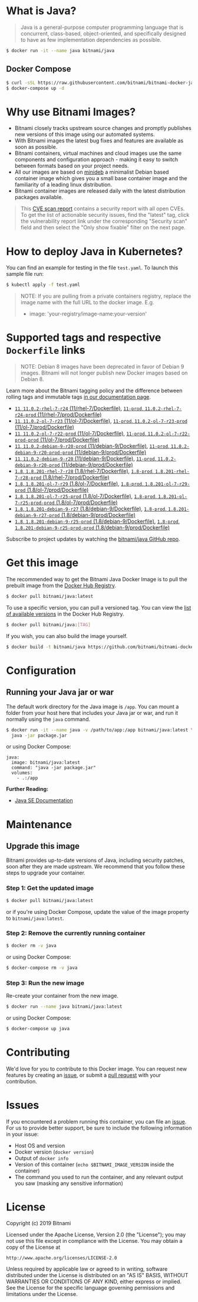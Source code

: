 # What is Java?

> Java is a general-purpose computer programming language that is concurrent, class-based, object-oriented, and specifically designed to have as few implementation dependencies as possible.

```bash
$ docker run -it --name java bitnami/java
```

## Docker Compose

```bash
$ curl -sSL https://raw.githubusercontent.com/bitnami/bitnami-docker-java/master/docker-compose.yml > docker-compose.yml
$ docker-compose up -d
```

# Why use Bitnami Images?

* Bitnami closely tracks upstream source changes and promptly publishes new versions of this image using our automated systems.
* With Bitnami images the latest bug fixes and features are available as soon as possible.
* Bitnami containers, virtual machines and cloud images use the same components and configuration approach - making it easy to switch between formats based on your project needs.
* All our images are based on [minideb](https://github.com/bitnami/minideb) a minimalist Debian based container image which gives you a small base container image and the familiarity of a leading linux distribution.
* Bitnami container images are released daily with the latest distribution packages available.


> This [CVE scan report](https://quay.io/repository/bitnami/java?tab=tags) contains a security report with all open CVEs. To get the list of actionable security issues, find the "latest" tag, click the vulnerability report link under the corresponding "Security scan" field and then select the "Only show fixable" filter on the next page.

# How to deploy Java in Kubernetes?

You can find an example for testing in the file `test.yaml`. To launch this sample file run:

```bash
$ kubectl apply -f test.yaml
```

> NOTE: If you are pulling from a private containers registry, replace the image name with the full URL to the docker image. E.g.
>
> - image: 'your-registry/image-name:your-version'

# Supported tags and respective `Dockerfile` links

> NOTE: Debian 8 images have been deprecated in favor of Debian 9 images. Bitnami will not longer publish new Docker images based on Debian 8.

Learn more about the Bitnami tagging policy and the difference between rolling tags and immutable tags [in our documentation page](https://docs.bitnami.com/containers/how-to/understand-rolling-tags-containers/).


- [`11`, `11.0.2-rhel-7-r24` (11/rhel-7/Dockerfile)](https://github.com/bitnami/bitnami-docker-java/blob/11.0.2-rhel-7-r24/11/rhel-7/Dockerfile), [`11-prod`, `11.0.2-rhel-7-r24-prod` (11/rhel-7/prod/Dockerfile)](https://github.com/bitnami/bitnami-docker-java/blob/11.0.2-rhel-7-r24/11/rhel-7/prod/Dockerfile)
- [`11`, `11.0.2-ol-7-r23` (11/ol-7/Dockerfile)](https://github.com/bitnami/bitnami-docker-java/blob/11.0.2-ol-7-r23/11/ol-7/Dockerfile), [`11-prod`, `11.0.2-ol-7-r23-prod` (11/ol-7/prod/Dockerfile)](https://github.com/bitnami/bitnami-docker-java/blob/11.0.2-ol-7-r23/11/ol-7/prod/Dockerfile)
- [`11`, `11.0.2-ol-7-r22-prod` (11/ol-7/Dockerfile)](https://github.com/bitnami/bitnami-docker-java/blob/11.0.2-ol-7-r22-prod/11/ol-7/Dockerfile), [`11-prod`, `11.0.2-ol-7-r22-prod-prod` (11/ol-7/prod/Dockerfile)](https://github.com/bitnami/bitnami-docker-java/blob/11.0.2-ol-7-r22-prod/11/ol-7/prod/Dockerfile)
- [`11`, `11.0.2-debian-9-r20-prod` (11/debian-9/Dockerfile)](https://github.com/bitnami/bitnami-docker-java/blob/11.0.2-debian-9-r20-prod/11/debian-9/Dockerfile), [`11-prod`, `11.0.2-debian-9-r20-prod-prod` (11/debian-9/prod/Dockerfile)](https://github.com/bitnami/bitnami-docker-java/blob/11.0.2-debian-9-r20-prod/11/debian-9/prod/Dockerfile)
- [`11`, `11.0.2-debian-9-r20` (11/debian-9/Dockerfile)](https://github.com/bitnami/bitnami-docker-java/blob/11.0.2-debian-9-r20/11/debian-9/Dockerfile), [`11-prod`, `11.0.2-debian-9-r20-prod` (11/debian-9/prod/Dockerfile)](https://github.com/bitnami/bitnami-docker-java/blob/11.0.2-debian-9-r20/11/debian-9/prod/Dockerfile)
- [`1.8`, `1.8.201-rhel-7-r28` (1.8/rhel-7/Dockerfile)](https://github.com/bitnami/bitnami-docker-java/blob/1.8.201-rhel-7-r28/1.8/rhel-7/Dockerfile), [`1.8-prod`, `1.8.201-rhel-7-r28-prod` (1.8/rhel-7/prod/Dockerfile)](https://github.com/bitnami/bitnami-docker-java/blob/1.8.201-rhel-7-r28/1.8/rhel-7/prod/Dockerfile)
- [`1.8`, `1.8.201-ol-7-r29` (1.8/ol-7/Dockerfile)](https://github.com/bitnami/bitnami-docker-java/blob/1.8.201-ol-7-r29/1.8/ol-7/Dockerfile), [`1.8-prod`, `1.8.201-ol-7-r29-prod` (1.8/ol-7/prod/Dockerfile)](https://github.com/bitnami/bitnami-docker-java/blob/1.8.201-ol-7-r29/1.8/ol-7/prod/Dockerfile)
- [`1.8`, `1.8.201-ol-7-r25-prod` (1.8/ol-7/Dockerfile)](https://github.com/bitnami/bitnami-docker-java/blob/1.8.201-ol-7-r25-prod/1.8/ol-7/Dockerfile), [`1.8-prod`, `1.8.201-ol-7-r25-prod-prod` (1.8/ol-7/prod/Dockerfile)](https://github.com/bitnami/bitnami-docker-java/blob/1.8.201-ol-7-r25-prod/1.8/ol-7/prod/Dockerfile)
- [`1.8`, `1.8.201-debian-9-r27` (1.8/debian-9/Dockerfile)](https://github.com/bitnami/bitnami-docker-java/blob/1.8.201-debian-9-r27/1.8/debian-9/Dockerfile), [`1.8-prod`, `1.8.201-debian-9-r27-prod` (1.8/debian-9/prod/Dockerfile)](https://github.com/bitnami/bitnami-docker-java/blob/1.8.201-debian-9-r27/1.8/debian-9/prod/Dockerfile)
- [`1.8`, `1.8.201-debian-9-r25-prod` (1.8/debian-9/Dockerfile)](https://github.com/bitnami/bitnami-docker-java/blob/1.8.201-debian-9-r25-prod/1.8/debian-9/Dockerfile), [`1.8-prod`, `1.8.201-debian-9-r25-prod-prod` (1.8/debian-9/prod/Dockerfile)](https://github.com/bitnami/bitnami-docker-java/blob/1.8.201-debian-9-r25-prod/1.8/debian-9/prod/Dockerfile)

Subscribe to project updates by watching the [bitnami/java GitHub repo](https://github.com/bitnami/bitnami-docker-java).

# Get this image

The recommended way to get the Bitnami Java Docker Image is to pull the prebuilt image from the [Docker Hub Registry](https://hub.docker.com/r/bitnami/java).

```bash
$ docker pull bitnami/java:latest
```

To use a specific version, you can pull a versioned tag. You can view the [list of available versions](https://hub.docker.com/r/bitnami/java/tags/) in the Docker Hub Registry.

```bash
$ docker pull bitnami/java:[TAG]
```

If you wish, you can also build the image yourself.

```bash
$ docker build -t bitnami/java https://github.com/bitnami/bitnami-docker-java.git
```

# Configuration

## Running your Java jar or war

The default work directory for the Java image is `/app`. You can mount a folder from your host here that includes your Java jar or war, and run it normally using the `java` command.

```bash
$ docker run -it --name java -v /path/to/app:/app bitnami/java:latest \
  java -jar package.jar
```

or using Docker Compose:

```
java:
  image: bitnami/java:latest
  command: "java -jar package.jar"
  volumes:
    - .:/app
```

**Further Reading:**

  - [Java SE Documentation](https://docs.oracle.com/javase/8/docs/api/)

# Maintenance

## Upgrade this image

Bitnami provides up-to-date versions of Java, including security patches, soon after they are made upstream. We recommend that you follow these steps to upgrade your container.

### Step 1: Get the updated image

```bash
$ docker pull bitnami/java:latest
```

or if you're using Docker Compose, update the value of the image property to `bitnami/java:latest`.

### Step 2: Remove the currently running container

```bash
$ docker rm -v java
```

or using Docker Compose:

```bash
$ docker-compose rm -v java
```

### Step 3: Run the new image

Re-create your container from the new image.

```bash
$ docker run --name java bitnami/java:latest
```

or using Docker Compose:

```bash
$ docker-compose up java
```

# Contributing

We'd love for you to contribute to this Docker image. You can request new features by creating an [issue](https://github.com/bitnami/bitnami-docker-java/issues), or submit a [pull request](https://github.com/bitnami/bitnami-docker-java/pulls) with your contribution.

# Issues

If you encountered a problem running this container, you can file an [issue](https://github.com/bitnami/bitnami-docker-java/issues). For us to provide better support, be sure to include the following information in your issue:

- Host OS and version
- Docker version (`docker version`)
- Output of `docker info`
- Version of this container (`echo $BITNAMI_IMAGE_VERSION` inside the container)
- The command you used to run the container, and any relevant output you saw (masking any sensitive
information)

# License

Copyright (c) 2019 Bitnami

Licensed under the Apache License, Version 2.0 (the "License");
you may not use this file except in compliance with the License.
You may obtain a copy of the License at

    http://www.apache.org/licenses/LICENSE-2.0

Unless required by applicable law or agreed to in writing, software
distributed under the License is distributed on an "AS IS" BASIS,
WITHOUT WARRANTIES OR CONDITIONS OF ANY KIND, either express or implied.
See the License for the specific language governing permissions and
limitations under the License.
